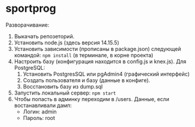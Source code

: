 # sportprog

Разворачивание:
1) Выкачать репозеторий.
2) Установить node.js (здесь версия 14.15.5)
3) Установить зависимости (прописаны в package.json) следующей командой: `npm install` (в терминале, в корне проекта)
4) Настроить базу (конфигурация находится в config.js и knex.js). Для PostgreSQL:
    1) Установить PostgresSQL или pgAdmin4 (графический интерфейс)
    2) Создать пользователя и базу (данные в конфиге).
    3) Восстановить базу из dump.sql
6) Запустить локальный сервер: `npm start`
7) Чтобы попасть в админку переходим в /users. Данные, если востанавливали дамп:
    * Логин: admin
    * Пароль: root
